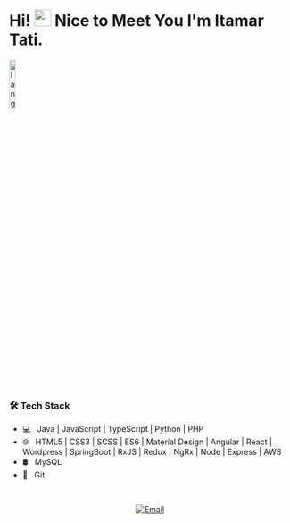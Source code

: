 
# Hi! <img src="https://media.giphy.com/media/hvRJCLFzcasrR4ia7z/giphy.gif" width="30px"> Nice to Meet You I'm Itamar Tati.

<p align="left"><img width=15%" src="https://github.com/alansmathew/alansmathew/raw/master/lang.gif" alt="lang image here" /></p>

<h3>🛠 Tech Stack</h3>

- 💻 &nbsp; Java | JavaScript | TypeScript | Python | PHP
- 🌐 &nbsp; HTML5 | CSS3 | SCSS | ES6 | Material Design | Angular | React | Wordpress | SpringBoot | RxJS | Redux | NgRx | Node | Express | AWS
- 🛢 &nbsp; MySQL 
- 🔧 &nbsp; Git 

<br/>


<p align="center">
<a href="mailto:itamar.softwaredeveloper@gmail.com"><img alt="Email" src="https://img.shields.io/badge/Email-itamar.softwaredeveloper@gmail.com-blue?style=flat-square&logo=gmail"></a>
</p>
  
